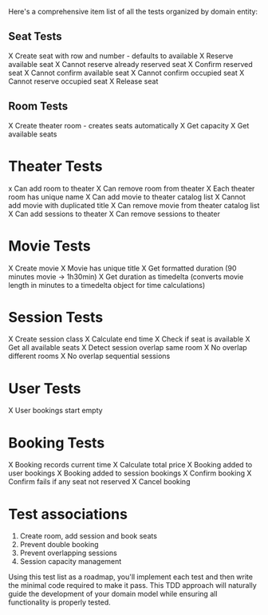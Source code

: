 Here's a comprehensive item list of all the tests organized by domain entity:

## Seat Tests
X Create seat with row and number - defaults to available
X Reserve available seat
X Cannot reserve already reserved seat
X Confirm reserved seat
X Cannot confirm available seat
X Cannot confirm occupied seat
X Cannot reserve occupied seat
X Release seat

## Room Tests
X Create theater room - creates seats automatically
X Get capacity
X Get available seats

# Theater Tests
x Can add room to theater
X Can remove room from theater
X Each theater room has unique name
X Can add movie to theater catalog list
X Cannot add movie with duplicated title
X Can remove movie from theater catalog list
X Can add sessions to theater
X Can remove sessions to theater

# Movie Tests
X Create movie
X Movie has unique title
X Get formatted duration (90 minutes movie -> 1h30min)
X Get duration as timedelta (converts movie length in minutes to a timedelta object for time calculations)

# Session Tests
X Create session class
X Calculate end time
X Check if seat is available
X Get all available seats
X Detect session overlap same room
X No overlap different rooms
X No overlap sequential sessions

# User Tests
X User bookings start empty

# Booking Tests
X Booking records current time
X Calculate total price
X Booking added to user bookings
X Booking added to session bookings
X Confirm booking
X Confirm fails if any seat not reserved
X Cancel booking

# Test associations
1. Create room, add session and book seats
2. Prevent double booking
3. Prevent overlapping sessions
4. Session capacity management

Using this test list as a roadmap, you'll implement each test and then write the minimal code required to make it pass. This TDD approach will naturally guide the development of your domain model while ensuring all functionality is properly tested.